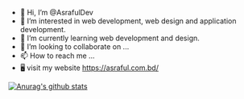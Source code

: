 - 👋 Hi, I’m @AsrafulDev
- 👀 I’m interested in web development, web design and application development.
- 🌱 I’m currently learning web development and design.
- 💞️ I’m looking to collaborate on ...
- 📫 How to reach me ...
- 🖥️ visit my website https://asraful.com.bd/

[![Anurag's github stats](https://github-readme-stats.vercel.app/api?username=AsrafulDev&show_icons=true&theme=dark)](https://github.com/AsrafulDev/github-readme-stats)
<!---
AsrafulDev/AsrafulDev is a ✨ special ✨ repository because its `README.md` (this file) appears on your GitHub profile.
You can click the Preview link to take a look at your changes.
--->
